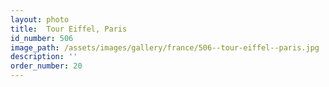 ```yaml
---
layout: photo
title:  Tour Eiffel, Paris
id_number: 506
image_path: /assets/images/gallery/france/506--tour-eiffel--paris.jpg
description: ''
order_number: 20
---
```

